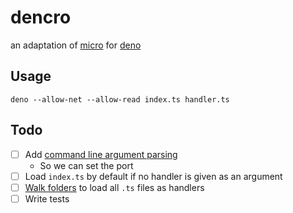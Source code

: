 # dencro

an adaptation of [micro](https://github.com/zeit/micro) for [deno](https://deno.land/)

## Usage

```
deno --allow-net --allow-read index.ts handler.ts
```

## Todo

- [ ] Add [command line argument parsing](https://deno.land/std/flags/)
  - So we can set the port
- [ ] Load `index.ts` by default if no handler is given as an argument
- [ ] [Walk folders](https://deno.land/std@v0.33.0/fs/) to load all `.ts` files as handlers
- [ ] Write tests
